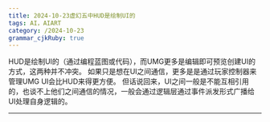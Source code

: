 ```yaml
---
title: 2024-10-23虚幻五中HUD是绘制UI的
tags: AI，AIART
category: /2024-10-23
grammar_cjkRuby: true
---
```



HUD是绘制UI的（通过编程蓝图或代码），而UMG更多是编辑即可预览创建UI的方式，这两种并不冲突。
如果只是想在UI之间通信，更多是是通过玩家控制器来管理UMG UI会比HUD来得更方便。
但话说回来，UI之间一般是不能互相引用的，也谈不上他们之间通信的情况，一般会通过逻辑层通过事件派发形式广播给UI处理自身逻辑的。


----------


